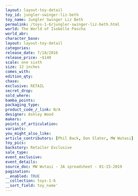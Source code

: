 ```yaml
---
layout: layout-toy-detail 
toy_id: jungler-swinger-liz-beth
toy_name: Jungler Swinger Liz Beth
permalink: /toys-1-6/jungler-swinger-liz-beth.html
world: The World of Isobelle Pascha
world_abr: 
character_base: 
layout: layout-toy-detail
categories: 
release_date: 7/18/2016
release_price: ~$140
scale: one sixth
size: 12 inches
comes_with: 
edition_qty: 
chase: 
exclusive: RETAIL
secret_drop: 
sold_where: 
bamba_points: 
packaging_type: 
product_code_/_link: N/A
designer: Ashley Wood
makers: 
points_of_articulation: 
variants: 
you_might_also_like: 
article_contributors: [Phil Back, Don Slater, MW Wutasi]
toy_pics: 
backstory: Retailer Exclusive
sale_type: 
event_exclusive: 
event_details: 
source_doc: MW Wutasi - 3A spreadsheet - 01-15-2019
pagination: 
__enabled: TRUE
__collection: toys-1-6
__sort_field: toy_name'
---
```

